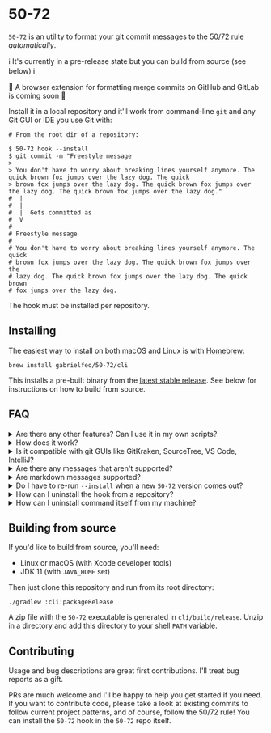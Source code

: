 # 50-72

`50-72` is an utility to format your git commit messages to the [50/72 rule][rule-about]
_automatically_.

ℹ️ It's currently in a pre-release state but you can build from source (see below) ℹ️

📣 A browser extension for formatting merge commits on GitHub and GitLab is coming soon 📣

Install it in a local repository and it'll work from command-line `git` and any Git GUI or IDE you use Git with:

```shell
# From the root dir of a repository:

$ 50-72 hook --install
$ git commit -m "Freestyle message
> 
> You don't have to worry about breaking lines yourself anymore. The quick brown fox jumps over the lazy dog. The quick
> brown fox jumps over the lazy dog. The quick brown fox jumps over the lazy dog. The quick brown fox jumps over the lazy dog."
#  |
#  |
#  |  Gets committed as 
#  V
#
# Freestyle message
# 
# You don't have to worry about breaking lines yourself anymore. The quick
# brown fox jumps over the lazy dog. The quick brown fox jumps over the
# lazy dog. The quick brown fox jumps over the lazy dog. The quick brown
# fox jumps over the lazy dog.
```

The hook must be installed per repository.

## Installing

The easiest way to install on both macOS and Linux is with [Homebrew][brew]:

```shell
brew install gabrielfeo/50-72/cli
```

This installs a pre-built binary from the [latest stable release][releases]. See below for instructions on how to build
from source.

## FAQ

<details>
  <summary>
    Are there any other features? Can I use it in my own scripts?
  </summary>
  A manual `format` command is available so you can use it as part of your own scripts (in CI,
  for example). Here's the full help text:

```
Usage: 50-72 [OPTIONS] COMMAND [ARGS]...

  Format commit messages to the 50/72 rule automatically.
  
  It's recommended to install it in the git hooks of each repository:
  
  50-72 hook --install
  
  Otherwise, manual usage is:
  
  50-72 format MESSAGE (to format a message string)
  50-72 format-file (to format the git commit message file)
  
  See --help of each subcommand for more.

Options:
-h, --help  Show this message and exit

Commands:
format       Format a message string.
format-file  Format the git commit message file (or another file)
hook         Install the 50-72 git hook in the current repository.
```

</details>

<details>
  <summary>
    How does it work?
  </summary>

  `50-72 hook --install` simply adds to the
  [`prepare-commit-msg` git hook][man-githook]
  of the repository you run it from. If you already have such a hook in that repo, it will append to it,
  otherwise it will create one. 

</details>

<details>
  <summary>
    Is it compatible with git GUIs like GitKraken, SourceTree, VS Code, IntelliJ?
  </summary>

  It should work with any git client because they all _should_ support git hooks. I have not tested
  it with every client though. If you run into any problems, please
  [submit a new issue][new-issue].

Known to work out-of-the-box:

- VS Code
- Let me know where else it works for you :)

</details>

<details>
  <summary>
    Are there any messages that aren't supported?
  </summary>

  The [Issues][issues] page is the most up-to-date source to see known issues.

</details>

<details>
  <summary>
    Are markdown messages supported?
  </summary>

  Markdown support is available with `50-72 format --markdown <message>` but still needs work. Currently,
  the hook can't be installed with markdown enabled. Markdown will be fully supported in the browser extension.

</details>

<details>
  <summary>
    Do I have to re-run <code>--install</code> when a new <code>50-72</code> version comes out?
  </summary>

  No. The git hook calls `50-72` itself, so it'll always get the latest installed version on your
  system (technically, the first one from your `PATH`).

</details>

<details>
  <summary>
    How can I uninstall the hook from a repository?
  </summary>

  From the repository root dir:

```shell
50-72 hook --uninstall
```

</details>

<details>
  <summary>
    How can I uninstall command itself from my machine?
  </summary>

```shell
brew uninstall fifty-seventy-two-cli
brew untap gabrielfeo/50-72
```

</details>

## Building from source

If you'd like to build from source, you'll need:

- Linux or macOS (with Xcode developer tools)
- JDK 11 (with `JAVA_HOME` set)

Then just clone this repository and run from its root directory:

```shell
./gradlew :cli:packageRelease
```

A zip file with the `50-72` executable is generated in `cli/build/release`. Unzip in a directory and add this directory
to your shell `PATH` variable.

## Contributing

Usage and bug descriptions are great first contributions. I'll treat bug reports as a gift.

PRs are much welcome and I'll be happy to help you get started if you need. If you want to contribute code, please take
a look at existing commits to follow current project patterns, and of course, follow the 50/72 rule! You can install
the `50-72` hook in the `50-72` repo itself.

[rule-about]: https://tbaggery.com/2008/04/19/a-note-about-git-commit-messages.html
[brew]: https://brew.sh/
[releases]: https://github.com/gabrielfeo/50-72/releases
[man-githook]: https://git-scm.com/docs/githooks#_prepare_commit_msg
[issues]: https://github.com/gabrielfeo/50-72/issues
[new-issue]: https://github.com/gabrielfeo/50-72/issues/new
